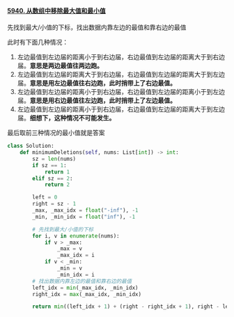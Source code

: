 #### [5940. 从数组中移除最大值和最小值](https://leetcode-cn.com/problems/removing-minimum-and-maximum-from-array/)

先找到最大/小值的下标，找出数据内靠左边的最值和靠右边的最值

此时有下面几种情况：

1. 左边最值到左边届的距离小于到右边届，右边最值到左边届的距离大于到右边届。**意思是两边最值往两边跑。**
2. 左边最值到左边届的距离大于到右边届，右边最值到左边届的距离大于到左边届。**意思是用左边最值往右边跑，此时捎带上了右边最值。**
3. 左边最值到左边届的距离小于到右边届，右边最值到左边届的距离小于到左边届。**意思是用右边最值往左边跑，此时捎带上了左边最值。**
4. 左边最值到左边届的距离小于到右边届，右边最值到左边届的距离大于到左边届。**细想下，这种情况不可能发生。**

最后取前三种情况的最小值就是答案

```python
class Solution:
    def minimumDeletions(self, nums: List[int]) -> int:
        sz = len(nums)
        if sz == 1:
            return 1
        elif sz == 2:
            return 2

        left = 0
        right = sz - 1
        _max, _max_idx = float("-inf"), -1
        _min, _min_idx = float("inf"), -1

        # 先找到最大/小值的下标
        for i, v in enumerate(nums):
            if v > _max:
                _max = v
                _max_idx = i
            if v < _min:
                _min = v
                _min_idx = i
        # 找出数据内靠左边的最值和靠右边的最值
        left_idx = min(_max_idx, _min_idx)
        right_idx = max(_max_idx, _min_idx)

        return min((left_idx + 1) + (right - right_idx + 1), right - left_idx + 1, right_idx + 1)
            
```

